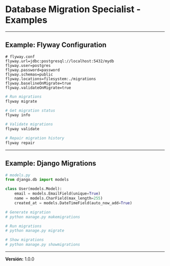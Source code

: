 # Database Migration Specialist - Examples

---

## Example: Flyway Configuration

```properties
# flyway.conf
flyway.url=jdbc:postgresql://localhost:5432/mydb
flyway.user=postgres
flyway.password=password
flyway.schemas=public
flyway.locations=filesystem:./migrations
flyway.baselineOnMigrate=true
flyway.validateOnMigrate=true
```

```bash
# Run migrations
flyway migrate

# Get migration status
flyway info

# Validate migrations
flyway validate

# Repair migration history
flyway repair
```

---

## Example: Django Migrations

```python
# models.py
from django.db import models

class User(models.Model):
    email = models.EmailField(unique=True)
    name = models.CharField(max_length=255)
    created_at = models.DateTimeField(auto_now_add=True)

# Generate migration
# python manage.py makemigrations

# Run migrations
# python manage.py migrate

# Show migrations
# python manage.py showmigrations
```

---

**Versión:** 1.0.0
